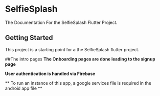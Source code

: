 # SelfieSplash

The Documentation For the SelfieSplash Flutter Project.

## Getting Started

This project is a starting point for a the SelfieSplash flutter project.

##The intro pages
**The Onboarding pages are done leading to the signup page**

**User authentication is handled via Firebase**

** To run an instance of this app, a google services file is required in the android app file **